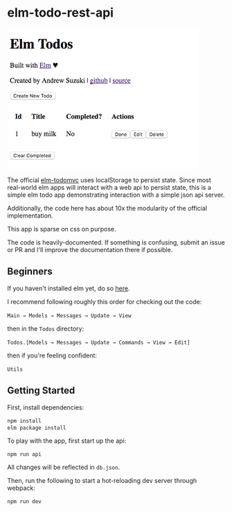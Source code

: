 # elm-todo-rest-api

![Todo Screenshot](screenshot.png)

The official [elm-todomvc](https://github.com/evancz/elm-todomvc) uses localStorage to persist state. Since most
real-world elm apps will interact with a web api to persist state,
this is a simple elm todo app demonstrating interaction
with a simple json api server.

Additionally, the code here has about 10x the modularity of the official implementation.

This app is sparse on css on purpose.

The code is heavily-documented. If something is confusing,
submit an issue or PR and I'll improve the documentation there if possible.

## Beginners

If you haven't installed elm yet, do so [here](http://elm-lang.org/install).

I recommend following roughly this order for checking out the code:

`Main → Models → Messages → Update → View`

then in the `Todos` directory:

`Todos.[Models → Messages → Update → Commands → View → Edit]`

then if you're feeling confident:

`Utils`

## Getting Started

First, install dependencies:

```
npm install
elm package install
```

To play with the app, first start up the api:

```
npm run api
```

All changes will be reflected in `db.json`.

Then, run the following to start a hot-reloading dev server through webpack:

```
npm run dev
```
